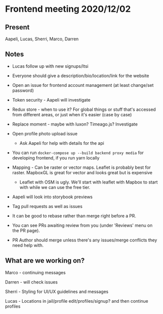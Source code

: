 # Frontend meeting 2020/12/02

## Present

Aapeli, Lucas, Sherri, Marco, Darren

## Notes

- Lucas follow up with new signups/Itsi

- Everyone should give a description/bio/location/link for the website

- Open an issue for frontend account management (at least change/set password)

- Token security - Aapeli will investigate

- Redux store - when to use it? For global things or stuff that's accessed from different areas, or just when it's easier (case by case)

- Replace moment - maybe with luxon? Timeago.js? Investigate

- Open profile photo upload issue

  - Ask Aapeli for help with details for the api
  
- You can run `docker-compose up --build backend proxy media` for developing frontend, if you run yarn locally

- Mapping - Can be raster or vector maps. Leaflet is probably best for raster. MapboxGL is great for vector and looks great but is expensive

  - Leaflet with OSM is ugly. We'll start with leaflet with Mapbox to start with while we can use the free tier.

- Aapeli will look into storybook previews

- Tag pull requests as well as issues

- It can be good to rebase rather than merge right before a PR.

- You can see PRs awaiting review from you (under 'Reviews' menu on the PR page).

- PR Author should merge unless there's any issues/merge conflicts they need help with.

## What are we working on?

Marco - continuing messages

Darren - will check issues

Sherri - Styling for UI/UX guidelines and messages

Lucas - Locations in jail/profile edit/profiles/signup? and then continue profiles



